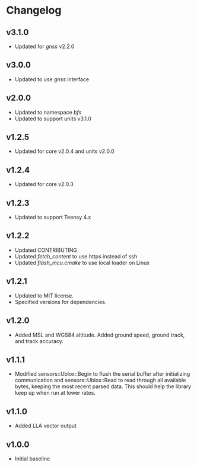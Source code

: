# Changelog

## v3.1.0
- Updated for *gnss* v2.2.0

## v3.0.0
- Updated to use *gnss* interface

## v2.0.0
- Updated to namespace *bfs*
- Updated to support units v3.1.0

## v1.2.5
- Updated for core v2.0.4 and units v2.0.0

## v1.2.4
- Updated for core v2.0.3

## v1.2.3
- Updated to support Teensy 4.x

## v1.2.2
- Updated CONTRIBUTING
- Updated *fetch_content* to use https instead of ssh
- Updated *flash_mcu.cmake* to use local loader on Linux

## v1.2.1
- Updated to MIT license.
- Specified versions for dependencies.

## v1.2.0
- Added MSL and WGS84 altitude. Added ground speed, ground track, and track accuracy.

## v1.1.1
- Modified sensors::Ublox::Begin to flush the serial buffer after initializing communication and sensors::Ublox::Read to read through all available bytes, keeping the most recent parsed data. This should help the library keep up when run at lower rates.

## v1.1.0
- Added LLA vector output

## v1.0.0
- Initial baseline
